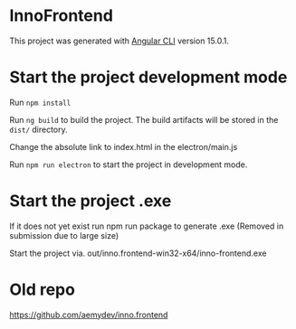# InnoFrontend

This project was generated with [Angular CLI](https://github.com/angular/angular-cli) version 15.0.1.

# Start the project development mode

Run `npm install`

Run `ng build` to build the project. The build artifacts will be stored in the `dist/` directory.

Change the absolute link to index.html in the electron/main.js

Run `npm run electron` to start the project in development mode.


# Start the project .exe

If it does not yet exist run npm run package to generate .exe (Removed in submission due to large size)

Start the project via. out/inno.frontend-win32-x64/inno-frontend.exe

# Old repo

https://github.com/aemydev/inno.frontend

